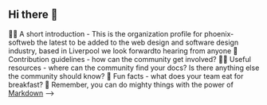 ## Hi there 👋



🙋‍♀️ A short introduction - This is the organization profile for phoenix-softweb the latest to be added to the web design and software design industry, based in Liverpool we look forwardto hearing from anyone
🌈 Contribution guidelines - how can the community get involved?
👩‍💻 Useful resources - where can the community find your docs? Is there anything else the community should know?
🍿 Fun facts - what does your team eat for breakfast?
🧙 Remember, you can do mighty things with the power of [Markdown](https://docs.github.com/github/writing-on-github/getting-started-with-writing-and-formatting-on-github/basic-writing-and-formatting-syntax)
-->
